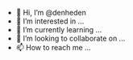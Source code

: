 - 👋 Hi, I’m @denheden
- 👀 I’m interested in ...
- 🌱 I’m currently learning ...
- 💞️ I’m looking to collaborate on ...
- 📫 How to reach me ...

<!---
denheden/denheden is a ✨ special ✨ repository because its `README.md` (this file) appears on your GitHub profile.
You can click the Preview link to take a look at your changes.
--->

